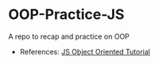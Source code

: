 # OOP-Practice-JS

A repo to recap and practice on OOP

- References:
[JS Object Oriented Tutorial](https://www.youtube.com/watch?v=4l3bTDlT6ZI&list=PL4cUxeGkcC9i5yvDkJgt60vNVWffpblB7&index=1&pbjreload=10)
